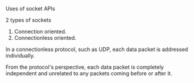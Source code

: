 Uses of socket APIs

2 types of sockets

1. Connection oriented.
2. Connectionless oriented.

In a connectionless protocol, such as UDP, each data packet is addressed individually.

From the protocol's perspective, each data packet is completely independent and unrelated to any packets coming before or after it.
